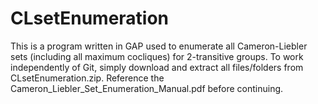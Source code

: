 # CLsetEnumeration
This is a program written in GAP used to enumerate all Cameron-Liebler sets (including all maximum cocliques) for 2-transitive groups. To work independently of Git, simply download and extract all files/folders from CLsetEnumeration.zip. Reference the Cameron_Liebler_Set_Enumeration_Manual.pdf before continuing.

